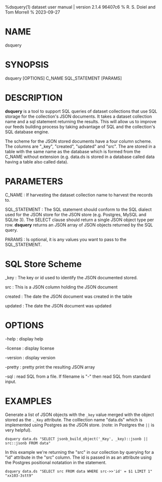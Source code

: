 %dsquery(1) dataset user manual | version 2.1.4 96407c6
% R. S. Doiel and Tom Morrell
% 2023-09-27

# NAME

dsquery

# SYNOPSIS

dsquery [OPTIONS] C_NAME SQL_STATEMENT [PARAMS]

# DESCRIPTION

__dsquery__ is a tool to support SQL queries of dataset collections that
use SQL storage for the collection's JSON documents.  It takes a dataset
collection name and a sql statement returning the results. This will allow us
to improve our feeds building process by taking advantage of SQL and the
collection's SQL database engine.

The scheme for the JSON stored documents have a four column scheme. 
The columns are "_key", "created", "updated" and "src". The are stored
in a table with the same name as the database which is formed from the
C_NAME without extension (e.g. data.ds is stored in a database called
data having a table also called data).

# PARAMETERS

C_NAME
: If harvesting the dataset collection name to harvest the records to.

SQL_STATEMENT
: The SQL statement should conform to the SQL dialect used for the
JSON store for the JSON store (e.g.  Postgres, MySQL and SQLite 3).
The SELECT clause should return a single JSON object type per row.
__dsquery__ returns an JSON array of JSON objects returned
by the SQL query.

PARAMS
: Is optional, it is any values you want to pass to the SQL_STATEMENT.

# SQL Store Scheme

_key
: The key or id used to identify the JSON documented stored.

src
: This is a JSON column holding the JSON document

created
: The date the JSON document was created in the table

updated
: The date the JSON document was updated


# OPTIONS

-help
: display help

-license
: display license

-version
: display version

-pretty
: pretty print the resulting JSON array

-sql
: read SQL from a file. If filename is "-" then read SQL from standard input.


# EXAMPLES

Generate a list of JSON objects with the `_key` value
merged with the object stored as the `._Key` attribute.
The colllection name "data.ds" which is implemented using Postgres
as the JSON store. (note: in Postgres the `||` is very helpful).

~~~
dsquery data.ds "SELECT jsonb_build_object('_Key', _key)::jsonb || src::jsonb FROM data"
~~~

In this example we're returning the "src" in our collection by querying
for a "id" attribute in the "src" column. The id is passed in as an attribute
using the Postgres positional notatation in the statement.

~~~
dsquery data.ds "SELECT src FROM data WHERE src->>'id' = $1 LIMIT 1" "xx103-3stt9"
~~~


